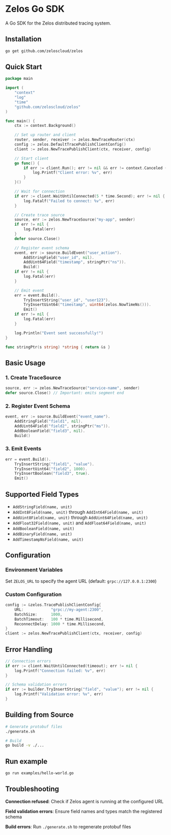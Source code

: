 # Zelos Go SDK

A Go SDK for the Zelos distributed tracing system.

## Installation

```bash
go get github.com/zeloscloud/zelos
```

## Quick Start

```go
package main

import (
    "context"
    "log"
    "time"
    "github.com/zeloscloud/zelos"
)

func main() {
    ctx := context.Background()

    // Set up router and client
    router, sender, receiver := zelos.NewTraceRouter(ctx)
    config := zelos.DefaultTracePublishClientConfig()
    client := zelos.NewTracePublishClient(ctx, receiver, config)

    // Start client
    go func() {
        if err := client.Run(); err != nil && err != context.Canceled {
            log.Printf("Client error: %v", err)
        }
    }()

    // Wait for connection
    if err := client.WaitUntilConnected(5 * time.Second); err != nil {
        log.Fatalf("Failed to connect: %v", err)
    }

    // Create trace source
    source, err := zelos.NewTraceSource("my-app", sender)
    if err != nil {
        log.Fatal(err)
    }
    defer source.Close()

    // Register event schema
    event, err := source.BuildEvent("user_action").
        AddStringField("user_id", nil).
        AddUint64Field("timestamp", stringPtr("ns")).
        Build()
    if err != nil {
        log.Fatal(err)
    }

    // Emit event
    err = event.Build().
        TryInsertString("user_id", "user123").
        TryInsertUint64("timestamp", uint64(zelos.NowTimeNs())).
        Emit()
    if err != nil {
        log.Fatal(err)
    }

    log.Println("Event sent successfully!")
}

func stringPtr(s string) *string { return &s }
```

## Basic Usage

### 1. Create TraceSource

```go
source, err := zelos.NewTraceSource("service-name", sender)
defer source.Close() // Important: emits segment end
```

### 2. Register Event Schema

```go
event, err := source.BuildEvent("event_name").
    AddStringField("field1", nil).
    AddUint64Field("field2", stringPtr("ms")).
    AddBooleanField("field3", nil).
    Build()
```

### 3. Emit Events

```go
err = event.Build().
    TryInsertString("field1", "value").
    TryInsertUint64("field2", 1000).
    TryInsertBoolean("field3", true).
    Emit()
```

## Supported Field Types

- `AddStringField(name, unit)`
- `AddInt8Field(name, unit)` through `AddInt64Field(name, unit)`
- `AddUint8Field(name, unit)` through `AddUint64Field(name, unit)`
- `AddFloat32Field(name, unit)` and `AddFloat64Field(name, unit)`
- `AddBooleanField(name, unit)`
- `AddBinaryField(name, unit)`
- `AddTimestampNsField(name, unit)`

## Configuration

### Environment Variables

Set `ZELOS_URL` to specify the agent URL (default: `grpc://127.0.0.1:2300`)

### Custom Configuration

```go
config := &zelos.TracePublishClientConfig{
    URL:            "grpc://my-agent:2300",
    BatchSize:      1000,
    BatchTimeout:   100 * time.Millisecond,
    ReconnectDelay: 1000 * time.Millisecond,
}
client := zelos.NewTracePublishClient(ctx, receiver, config)
```

## Error Handling

```go
// Connection errors
if err := client.WaitUntilConnected(timeout); err != nil {
    log.Printf("Connection failed: %v", err)
}

// Schema validation errors
if err := builder.TryInsertString("field", "value"); err != nil {
    log.Printf("Validation error: %v", err)
}
```

## Building from Source

```bash
# Generate protobuf files
./generate.sh

# Build
go build -v ./...
```

## Run example
```bash
go run examples/hello-world.go
```

## Troubleshooting

**Connection refused**: Check if Zelos agent is running at the configured URL

**Field validation errors**: Ensure field names and types match the registered schema

**Build errors**: Run `./generate.sh` to regenerate protobuf files
